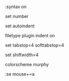 :syntax on

set number

set autoindent

filetype plugin indent on

set tabstop=4 softtabstop=4

set shiftwidth=4

colorscheme murphy

:se mouse+=a
